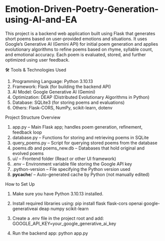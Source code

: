 # Emotion-Driven-Poetry-Generation-using-AI-and-EA

This project is a backend web application built using Flask that generates short poems based on user-provided emotions and situations. It uses Google’s Generative AI (Gemini API) for initial poem generation and applies evolutionary algorithms to refine poems based on rhyme, syllable count, and emotional accuracy. Each poem is evaluated, stored, and further optimized using user feedback.

🛠 Tools & Technologies Used
1. Programming Language: Python 3.10.13
2. Framework: Flask (for building the backend API)
3. AI Model: Google Generative AI (Gemini)
4. Optimization: DEAP (Distributed Evolutionary Algorithms in Python)
5. Database: SQLite3 (for storing poems and evaluations)
6. Others: Flask-CORS, NumPy, scikit-learn, dotenv

Project Structure Overview
1. app.py – Main Flask app; handles poem generation, refinement, feedback loop
2. database.py – Functions for storing and retrieving poems in SQLite
3. query_poems.py – Script for querying stored poems from the database
4. poems.db and poems_new.db – Databases that hold original and evolved poems
5. ui/ – Frontend folder (React or other UI framework)
6. .env – Environment variable file storing the Google API key
7. .python-version – File specifying the Python version used
8. __pycache__/ – Auto-generated cache by Python (not manually edited)

How to Set Up

1. Make sure you have Python 3.10.13 installed.

2. Install required libraries using:
pip install flask flask-cors openai google-generativeai deap numpy scikit-learn

3. Create a .env file in the project root and add:
GOOGLE_API_KEY=your_google_generative_ai_key


4. Run the backend app:
python app.py
